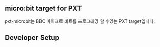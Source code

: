 ## micro:bit target for PXT

pxt-microbit는 BBC 마이크로 비트를 프로그래밍 할 수있는 PXT target입니다.

## Developer Setup
